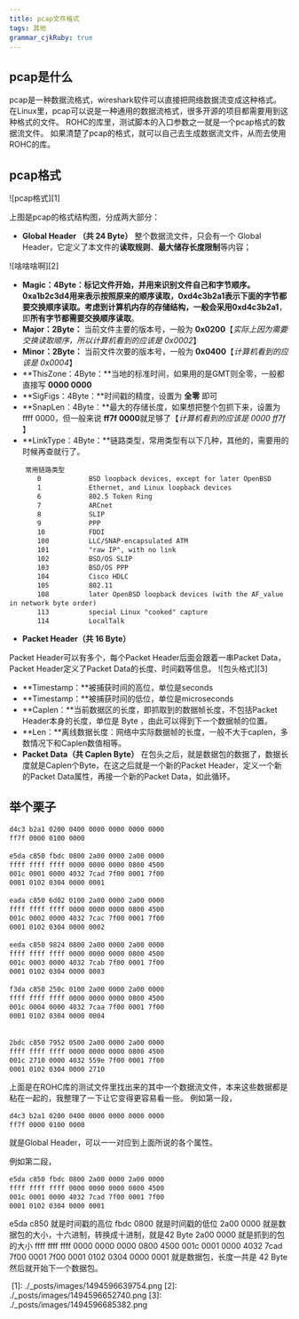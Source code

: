 ```yaml
---
title: pcap文件格式
tags: 其他
grammar_cjkRuby: true
---
```



## pcap是什么 ##
pcap是一种数据流格式，wireshark软件可以直接把网络数据流变成这种格式。
在Linux里，pcap可以说是一种通用的数据流格式，很多开源的项目都需要用到这种格式的文件。
ROHC的库里，测试脚本的入口参数之一就是一个pcap格式的数据流文件。
如果清楚了pcap的格式，就可以自己去生成数据流文件，从而去使用ROHC的库。

## pcap格式 ##  
![pcap格式][1]

上图是pcap的格式结构图，分成两大部分：

> 
 - **Global Header （共 24 Byte）**
 整个数据流文件，只会有一个 Global Header，它定义了本文件的**读取规则**、**最大储存长度限制**等内容；
 
![啥啥啥啊][2]

  - **Magic：4Byte：**标记文件开始，并用来识别文件自己和字节顺序。0xa1b2c3d4用来表示按照原来的顺序读取，0xd4c3b2a1表示下面的字节都要交换顺序读取。考虑到计算机内存的存储结构，一般会采用**0xd4c3b2a1**，即**所有字节都需要交换顺序读取**。
  - **Major：2Byte：** 当前文件主要的版本号，一般为 **0x0200**【*实际上因为需要交换读取顺序，所以计算机看到的应该是 0x0002*】
  - **Minor：2Byte：** 当前文件次要的版本号，一般为 **0x0400**【*计算机看到的应该是 0x0004*】
  - **ThisZone：4Byte：**当地的标准时间，如果用的是GMT则全零，一般都直接写 **0000 0000**
  - **SigFigs：4Byte：**时间戳的精度，设置为 **全零** 即可
  - **SnapLen：4Byte：**最大的存储长度，如果想把整个包抓下来，设置为 ffff 0000，但一般来说 **ff7f 0000**就足够了【*计算机看到的应该是 0000 ff7f* 】
  - **LinkType：4Byte：**链路类型，常用类型有以下几种，其他的，需要用的时候再查就行了。
  

```
	常用链路类型
	   0            BSD loopback devices, except for later OpenBSD
       1            Ethernet, and Linux loopback devices
       6            802.5 Token Ring
       7            ARCnet
       8            SLIP
       9            PPP
       10           FDDI
       100          LLC/SNAP-encapsulated ATM
       101          "raw IP", with no link
       102          BSD/OS SLIP
       103          BSD/OS PPP
       104          Cisco HDLC
       105          802.11
       108          later OpenBSD loopback devices (with the AF_value in network byte order)
       113          special Linux "cooked" capture
       114          LocalTalk
```


 - **Packet Header（共 16 Byte）**
 
 Packet Header可以有多个，每个Packet Header后面会跟着一串Packet Data，Packet Header定义了Packet Data的长度、时间戳等信息。
 ![包头格式][3]
 - **Timestamp：**被捕获时间的高位，单位是seconds
 - **Timestamp：**被捕获时间的低位，单位是microseconds
 - **Caplen：**当前数据区的长度，即抓取到的数据帧长度，不包括Packet Header本身的长度，单位是 Byte ，由此可以得到下一个数据帧的位置。
 - **Len：**离线数据长度：网络中实际数据帧的长度，一般不大于caplen，多数情况下和Caplen数值相等。
 - **Packet Data（共 Caplen Byte）**
 在包头之后，就是数据包的数据了，数据长度就是Caplen个Byte，在这之后就是一个新的Packet Header，定义一个新的Packet Data属性，再接一个新的Packet Data，如此循环。

## 举个栗子 ##

```
d4c3 b2a1 0200 0400 0000 0000 0000 0000
ff7f 0000 0100 0000 

e5da c850 fbdc 0800 2a00 0000 2a00 0000 
ffff ffff ffff 0000 0000 0000 0800 4500 
001c 0001 0000 4032 7cad 7f00 0001 7f00 
0001 0102 0304 0000 0001 

eada c850 6d02 0100 2a00 0000 2a00 0000 
ffff ffff ffff 0000 0000 0000 0800 4500 
001c 0002 0000 4032 7cac 7f00 0001 7f00 
0001 0102 0304 0000 0002 

eeda c850 9824 0800 2a00 0000 2a00 0000 
ffff ffff ffff 0000 0000 0000 0800 4500 
001c 0003 0000 4032 7cab 7f00 0001 7f00 
0001 0102 0304 0000 0003 

f3da c850 250c 0100 2a00 0000 2a00 0000 
ffff ffff ffff 0000 0000 0000 0800 4500 
001c 0004 0000 4032 7caa 7f00 0001 7f00 
0001 0102 0304 0000 0004


2bdc c850 7952 0500 2a00 0000 2a00 0000
ffff ffff ffff 0000 0000 0000 0800 4500
001c 2710 0000 4032 559e 7f00 0001 7f00
0001 0102 0304 0000 2710 
```
上面是在ROHC库的测试文件里找出来的其中一个数据流文件，本来这些数据都是粘在一起的，我整理了一下让它变得更容易看一些。
例如第一段，

```
d4c3 b2a1 0200 0400 0000 0000 0000 0000
ff7f 0000 0100 0000 
```
就是Global Header，可以一一对应到上面所说的各个属性。

例如第二段，

```
e5da c850 fbdc 0800 2a00 0000 2a00 0000 
ffff ffff ffff 0000 0000 0000 0800 4500 
001c 0001 0000 4032 7cad 7f00 0001 7f00 
0001 0102 0304 0000 0001 
```
e5da c850 就是时间戳的高位
fbdc 0800 就是时间戳的低位
2a00 0000 就是数据包的大小，十六进制，转换成十进制，就是42 Byte
2a00 0000 就是抓到的包的大小
ffff ffff ffff 0000 0000 0000 0800 4500 
001c 0001 0000 4032 7cad 7f00 0001 7f00 
0001 0102 0304 0000 0001 就是数据包，长度一共是 42 Byte
然后就开始下一个数据包。


  [1]: ./_posts/images/1494596639754.png
  [2]: ./_posts/images/1494596652740.png
  [3]: ./_posts/images/1494596685382.png 
